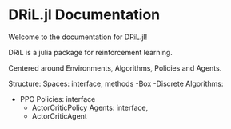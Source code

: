 # DRiL.jl Documentation

Welcome to the documentation for DRiL.jl!

DRiL is a julia package for reinforcement learning.

Centered around Environments, Algorithms, Policies and Agents.

Structure:
Spaces: interface, methods
    -Box
    -Discrete
Algorithms:
 - PPO
Policies: interface
    - ActorCriticPolicy
Agents: interface, 
    - ActorCriticAgent

